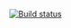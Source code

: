 [![Build status](https://ci.appveyor.com/api/projects/status/bqr8gxgkqudqxptr?svg=true)](https://ci.appveyor.com/project/ApelsinkaLU/classesandinheritance)
